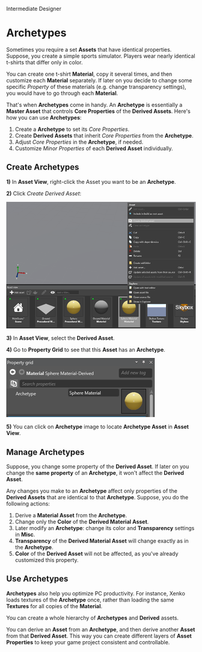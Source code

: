 <span class="label label-doc-level">Intermediate</span>
<span class="label label-doc-audience">Designer</span>

# Archetypes

Sometimes you require a set **Assets** that have identical properties.
Suppose, you create a simple sports simulator. Players wear nearly identical t-shirts that differ only in color.

You can create one t-shirt **Material**, copy it several times, and then customize each **Material** separately.
If later on you decide to change some specific _Property_ of these materials (e.g. change transparency settings), you would have to go through each **Material**.

That's when **Archetypes** come in handy.
An **Archetype** is essentially a **Master Asset** that controls **Core Properties** of the **Derived Assets**.
Here's how you can use **Archetypes**:

1. Create a **Archetype** to set its _Core Properties_.
2. Create **Derived Assets** that inherit _Core Properties_ from the **Archetype**.
3. Adjust _Core Properties_ in the **Archetype**, if needed.
4. Customize _Minor Properties_ of each **Derived Asset** individually.

## Create Archetypes

**1)** In **Asset View**, right-click the Asset you want to be an **Archetype**.

**2)** Click _Create Derived Asset_:

![Create Derived Asset](media/archetypes-create-derived-asset.png)

**3)** In **Asset View**, select the **Derived Asset**.

**4)** Go to **Property Grid** to see that this **Asset** has an **Archetype**.

![Derived Asset in Property Grid](media/archetypes-archetype-in-property-grid.png)

**5)** You can click on **Archetype** image to locate **Archetype Asset** in **Asset View**.

## Manage Archetypes
Suppose, you change some property of the **Derived Asset**.
If later on you change the **same property** of an **Archetype**, it won't affect the **Derived Asset**.

Any changes you make to an **Archetype** affect only properties of the **Derived Assets** that are identical to that **Archetype**.
Suppose, you do the following actions:

1. Derive a **Material Asset** from the **Archetype**.
2. Change only the **Color** of the **Derived Material Asset**.
3. Later modify an **Archetype**: change its color and **Transparency** settings in **Misc**.
4. **Transparency** of the **Derived Material Asset** will change exactly as in the **Archetype**.
5. **Color** of the **Derived Asset** will not be affected, as you've already customized this property.

## Use Archetypes

**Archetypes** also help you optimize PC productivity.
For instance, Xenko loads textures of the **Archetype** once, rather than loading the same **Textures** for all copies of the **Material**.

You can create a whole hierarchy of **Archetypes** and **Derived** assets.

You can derive an **Asset** from an **Archetype**, and then derive another **Asset** from that **Derived Asset**.
This way you can create different layers of **Asset Properties** to keep your game project consistent and controllable.